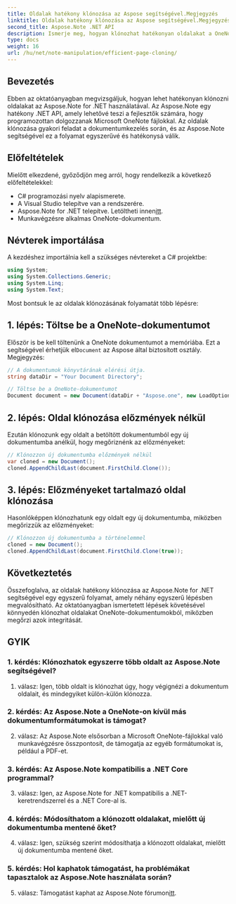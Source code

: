 ```yaml
---
title: Oldalak hatékony klónozása az Aspose segítségével.Megjegyzés
linktitle: Oldalak hatékony klónozása az Aspose segítségével.Megjegyzés
second_title: Aspose.Note .NET API
description: Ismerje meg, hogyan klónozhat hatékonyan oldalakat a OneNote-dokumentumokban az Aspose.Note for .NET használatával. Kövesse lépésről lépésre bemutató oktatóanyagunkat az egyszerű megvalósítás érdekében.
type: docs
weight: 16
url: /hu/net/note-manipulation/efficient-page-cloning/
---
```

## Bevezetés

Ebben az oktatóanyagban megvizsgáljuk, hogyan lehet hatékonyan klónozni oldalakat az Aspose.Note for .NET használatával. Az Aspose.Note egy hatékony .NET API, amely lehetővé teszi a fejlesztők számára, hogy programozottan dolgozzanak Microsoft OneNote fájlokkal. Az oldalak klónozása gyakori feladat a dokumentumkezelés során, és az Aspose.Note segítségével ez a folyamat egyszerűvé és hatékonysá válik.

## Előfeltételek

Mielőtt elkezdené, győződjön meg arról, hogy rendelkezik a következő előfeltételekkel:

- C# programozási nyelv alapismerete.
- A Visual Studio telepítve van a rendszerére.
-  Aspose.Note for .NET telepítve. Letöltheti innen[itt](https://releases.aspose.com/note/net/).
- Munkavégzésre alkalmas OneNote-dokumentum.

## Névterek importálása

A kezdéshez importálnia kell a szükséges névtereket a C# projektbe:

```csharp
using System;
using System.Collections.Generic;
using System.Linq;
using System.Text;
```

Most bontsuk le az oldalak klónozásának folyamatát több lépésre:

## 1. lépés: Töltse be a OneNote-dokumentumot

Először is be kell töltenünk a OneNote dokumentumot a memóriába. Ezt a segítségével érhetjük el`Document` az Aspose által biztosított osztály. Megjegyzés:

```csharp
// A dokumentumok könyvtárának elérési útja.
string dataDir = "Your Document Directory";

// Töltse be a OneNote-dokumentumot
Document document = new Document(dataDir + "Aspose.one", new LoadOptions { LoadHistory = true });
```

## 2. lépés: Oldal klónozása előzmények nélkül

Ezután klónozunk egy oldalt a betöltött dokumentumból egy új dokumentumba anélkül, hogy megőriznénk az előzményeket:

```csharp
// Klónozzon új dokumentumba előzmények nélkül
var cloned = new Document();
cloned.AppendChildLast(document.FirstChild.Clone());
```

## 3. lépés: Előzményeket tartalmazó oldal klónozása

Hasonlóképpen klónozhatunk egy oldalt egy új dokumentumba, miközben megőrizzük az előzményeket:

```csharp
// Klónozzon új dokumentumba a történelemmel
cloned = new Document();
cloned.AppendChildLast(document.FirstChild.Clone(true));
```

## Következtetés

Összefoglalva, az oldalak hatékony klónozása az Aspose.Note for .NET segítségével egy egyszerű folyamat, amely néhány egyszerű lépésben megvalósítható. Az oktatóanyagban ismertetett lépések követésével könnyedén klónozhat oldalakat OneNote-dokumentumokból, miközben megőrzi azok integritását.

## GYIK

### 1. kérdés: Klónozhatok egyszerre több oldalt az Aspose.Note segítségével?

1. válasz: Igen, több oldalt is klónozhat úgy, hogy végignézi a dokumentum oldalait, és mindegyiket külön-külön klónozza.

### 2. kérdés: Az Aspose.Note a OneNote-on kívül más dokumentumformátumokat is támogat?

2. válasz: Az Aspose.Note elsősorban a Microsoft OneNote-fájlokkal való munkavégzésre összpontosít, de támogatja az egyéb formátumokat is, például a PDF-et.

### 3. kérdés: Az Aspose.Note kompatibilis a .NET Core programmal?

3. válasz: Igen, az Aspose.Note for .NET kompatibilis a .NET-keretrendszerrel és a .NET Core-al is.

### 4. kérdés: Módosíthatom a klónozott oldalakat, mielőtt új dokumentumba mentené őket?

4. válasz: Igen, szükség szerint módosíthatja a klónozott oldalakat, mielőtt új dokumentumba mentené őket.

### 5. kérdés: Hol kaphatok támogatást, ha problémákat tapasztalok az Aspose.Note használata során?

 5. válasz: Támogatást kaphat az Aspose.Note fórumon[itt](https://forum.aspose.com/c/note/28).